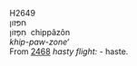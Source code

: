 <body>
  <p>H2649<br>  חפּזון  <br> חִפָּזוֹן  ‎  chippâzôn  <br><i>khip-paw-zone‘ </i><br>From <a href="h2468.htm">2468</a>  <i>hasty</i> <i>flight: - </i>haste.<br></p>
 </body>